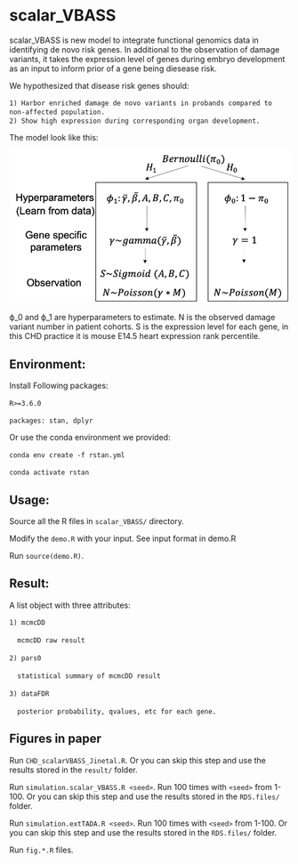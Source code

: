 # scalar_VBASS
scalar_VBASS is new model to integrate functional genomics data in identifying de novo risk genes. In additional to the observation of damage variants, it takes the expression level of genes during embryo development as an input to inform prior of a gene being diesease risk. 

  We hypothesized that disease risk genes should:
  
    1) Harbor enriched damage de novo variants in probands compared to non-affected population. 
    2) Show high expression during corresponding organ development.
    
  The model look like this:
  
  <img src="https://github.com/ShenLab/x-TADA/blob/master/x-TADA.model.png?raw=true" width="512">
  
ϕ_0 and ϕ_1 are hyperparameters to estimate. N is the observed damage variant number in patient cohorts. S is the expression level for each gene, in this CHD practice it is mouse E14.5 heart expression rank percentile.

## Environment:
  
  Install Following packages:
  
  `R>=3.6.0`
  
  `packages: stan, dplyr`
  
  Or use the conda environment we provided:
  
  `conda env create -f rstan.yml`
  
  `conda activate rstan`

## Usage:

  Source all the R files in `scalar_VBASS/` directory.
  
  Modify the `demo.R` with your input. See input format in demo.R
  
  Run `source(demo.R)`.
  
## Result:
  
  A list object with three attributes:
  
    1) mcmcDD
  
      mcmcDD raw result
  
    2) pars0
  
      statistical summary of mcmcDD result
  
    3) dataFDR
  
      posterior probability, qvalues, etc for each gene.
      
## Figures in paper
  
  Run `CHD_scalarVBASS_Jinetal.R`. Or you can skip this step and use the results stored in the `result/` folder.
  
  Run `simulation.scalar_VBASS.R <seed>`. Run 100 times with `<seed>` from 1-100. Or you can skip this step and use the results stored in the `RDS.files/` folder.
  
  Run `simulation.extTADA.R <seed>`. Run 100 times with `<seed>` from 1-100. Or you can skip this step and use the results stored in the `RDS.files/` folder.
  
  Run `fig.*.R` files.
  
